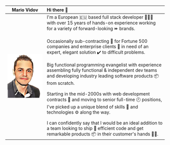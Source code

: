 [comment]: <> (https://emojipedia.org/)

| Mario Vidov | Hi there 👋 |
| --- | :--- | 
| ![Mario Vidov](me.png) | I'm a European 🇪🇺 based full stack developer 👨🏻‍💻 with over 15 years of hands-on experience working for a variety of forward-looking ⏩ brands. <br /> <br /> Occasionally sub-contracting 📃 for Fortune 500 companies and enterprise clients 🏢 in need of an expert, elegant solution ✔️ to difficult problems. <br /> <br /> Big functional programming evangelist with experience assembling fully functional & independent dev teams and developing industry leading software products 📦 from scratch. <br /> <br /> Starting in the mid-2000s with web development contracts 📃 and moving to senior full-time 🕗 positions, I've picked up a unique blend of skills 🔧 and technologies ⚙️ along the way. <br /> <br /> I can confidently say that I would be an ideal addition to a team looking to ship 🚢 efficient code and get remarkable products 📦 in their customer's hands 👏🏻. |
